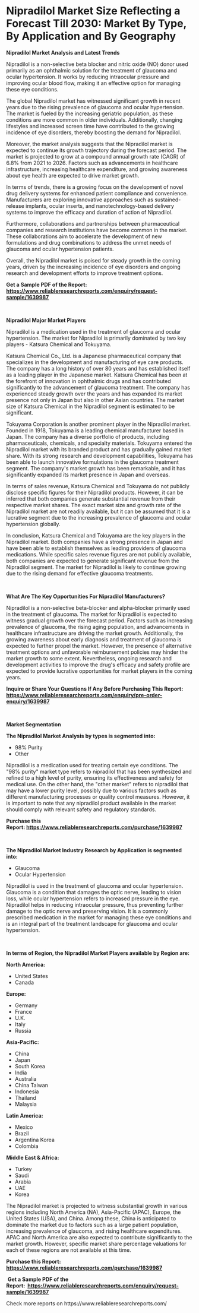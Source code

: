 <p><h1>Nipradilol Market Size Reflecting a Forecast Till 2030: Market By Type, By Application and By Geography</h1></p><p><strong>Nipradilol Market Analysis and Latest Trends</strong></p>
<p><p>Nipradilol is a non-selective beta blocker and nitric oxide (NO) donor used primarily as an ophthalmic solution for the treatment of glaucoma and ocular hypertension. It works by reducing intraocular pressure and improving ocular blood flow, making it an effective option for managing these eye conditions.</p><p>The global Nipradilol market has witnessed significant growth in recent years due to the rising prevalence of glaucoma and ocular hypertension. The market is fueled by the increasing geriatric population, as these conditions are more common in older individuals. Additionally, changing lifestyles and increased screen time have contributed to the growing incidence of eye disorders, thereby boosting the demand for Nipradilol.</p><p>Moreover, the market analysis suggests that the Nipradilol market is expected to continue its growth trajectory during the forecast period. The market is projected to grow at a compound annual growth rate (CAGR) of 6.8% from 2021 to 2026. Factors such as advancements in healthcare infrastructure, increasing healthcare expenditure, and growing awareness about eye health are expected to drive market growth.</p><p>In terms of trends, there is a growing focus on the development of novel drug delivery systems for enhanced patient compliance and convenience. Manufacturers are exploring innovative approaches such as sustained-release implants, ocular inserts, and nanotechnology-based delivery systems to improve the efficacy and duration of action of Nipradilol.</p><p>Furthermore, collaborations and partnerships between pharmaceutical companies and research institutions have become common in the market. These collaborations aim to accelerate the development of new formulations and drug combinations to address the unmet needs of glaucoma and ocular hypertension patients.</p><p>Overall, the Nipradilol market is poised for steady growth in the coming years, driven by the increasing incidence of eye disorders and ongoing research and development efforts to improve treatment options.</p></p>
<p><strong>Get a Sample PDF of the Report:&nbsp; <a href="https://www.reliableresearchreports.com/enquiry/request-sample/1639987">https://www.reliableresearchreports.com/enquiry/request-sample/1639987</a></strong></p>
<p>&nbsp;</p>
<p><strong>Nipradilol Major Market Players</strong></p>
<p><p>Nipradilol is a medication used in the treatment of glaucoma and ocular hypertension. The market for Nipradilol is primarily dominated by two key players - Katsura Chemical and Tokuyama.</p><p>Katsura Chemical Co., Ltd. is a Japanese pharmaceutical company that specializes in the development and manufacturing of eye care products. The company has a long history of over 80 years and has established itself as a leading player in the Japanese market. Katsura Chemical has been at the forefront of innovation in ophthalmic drugs and has contributed significantly to the advancement of glaucoma treatment. The company has experienced steady growth over the years and has expanded its market presence not only in Japan but also in other Asian countries. The market size of Katsura Chemical in the Nipradilol segment is estimated to be significant.</p><p>Tokuyama Corporation is another prominent player in the Nipradilol market. Founded in 1918, Tokuyama is a leading chemical manufacturer based in Japan. The company has a diverse portfolio of products, including pharmaceuticals, chemicals, and specialty materials. Tokuyama entered the Nipradilol market with its branded product and has gradually gained market share. With its strong research and development capabilities, Tokuyama has been able to launch innovative formulations in the glaucoma treatment segment. The company's market growth has been remarkable, and it has significantly expanded its market presence in Japan and overseas.</p><p>In terms of sales revenue, Katsura Chemical and Tokuyama do not publicly disclose specific figures for their Nipradilol products. However, it can be inferred that both companies generate substantial revenue from their respective market shares. The exact market size and growth rate of the Nipradilol market are not readily available, but it can be assumed that it is a lucrative segment due to the increasing prevalence of glaucoma and ocular hypertension globally.</p><p>In conclusion, Katsura Chemical and Tokuyama are the key players in the Nipradilol market. Both companies have a strong presence in Japan and have been able to establish themselves as leading providers of glaucoma medications. While specific sales revenue figures are not publicly available, both companies are expected to generate significant revenue from the Nipradilol segment. The market for Nipradilol is likely to continue growing due to the rising demand for effective glaucoma treatments.</p></p>
<p>&nbsp;</p>
<p><strong>What Are The Key Opportunities For Nipradilol Manufacturers?</strong></p>
<p><p>Nipradilol is a non-selective beta-blocker and alpha-blocker primarily used in the treatment of glaucoma. The market for Nipradilol is expected to witness gradual growth over the forecast period. Factors such as increasing prevalence of glaucoma, the rising aging population, and advancements in healthcare infrastructure are driving the market growth. Additionally, the growing awareness about early diagnosis and treatment of glaucoma is expected to further propel the market. However, the presence of alternative treatment options and unfavorable reimbursement policies may hinder the market growth to some extent. Nevertheless, ongoing research and development activities to improve the drug's efficacy and safety profile are expected to provide lucrative opportunities for market players in the coming years.</p></p>
<p><strong>Inquire or Share Your Questions If Any Before Purchasing This Report: <a href="https://www.reliableresearchreports.com/enquiry/pre-order-enquiry/1639987">https://www.reliableresearchreports.com/enquiry/pre-order-enquiry/1639987</a></strong></p>
<p>&nbsp;</p>
<p><strong>Market Segmentation</strong></p>
<p><strong>The Nipradilol Market Analysis by types is segmented into:</strong></p>
<p><ul><li>98% Purity</li><li>Other</li></ul></p>
<p><p>Nipradilol is a medication used for treating certain eye conditions. The "98% purity" market type refers to nipradilol that has been synthesized and refined to a high level of purity, ensuring its effectiveness and safety for medical use. On the other hand, the "other market" refers to nipradilol that may have a lower purity level, possibly due to various factors such as different manufacturing processes or quality control measures. However, it is important to note that any nipradilol product available in the market should comply with relevant safety and regulatory standards.</p></p>
<p><strong>Purchase this Report:&nbsp;<a href="https://www.reliableresearchreports.com/purchase/1639987">https://www.reliableresearchreports.com/purchase/1639987</a></strong></p>
<p>&nbsp;</p>
<p><strong>The Nipradilol Market Industry Research by Application is segmented into:</strong></p>
<p><ul><li>Glaucoma</li><li>Ocular Hypertension</li></ul></p>
<p><p>Nipradilol is used in the treatment of glaucoma and ocular hypertension. Glaucoma is a condition that damages the optic nerve, leading to vision loss, while ocular hypertension refers to increased pressure in the eye. Nipradilol helps in reducing intraocular pressure, thus preventing further damage to the optic nerve and preserving vision. It is a commonly prescribed medication in the market for managing these eye conditions and is an integral part of the treatment landscape for glaucoma and ocular hypertension.</p></p>
<p>&nbsp;</p>
<p><strong>In terms of Region, the Nipradilol Market Players available by Region are:</strong></p>
<p>
    <p> <strong> North America: </strong>
        <ul>
            <li>United States</li>
            <li>Canada</li>
        </ul>
        </p> 
    <p> <strong> Europe: </strong>
        <ul>
            <li>Germany</li>
            <li>France</li>
            <li>U.K.</li>
            <li>Italy</li>
            <li>Russia</li>
        </ul>
        </p> 
    <p> <strong> Asia-Pacific: </strong>
        <ul>
            <li>China</li>
            <li>Japan</li>
            <li>South Korea</li>
            <li>India</li>
            <li>Australia</li>
            <li>China Taiwan</li>
            <li>Indonesia</li>
            <li>Thailand</li>
            <li>Malaysia</li>
        </ul>
        </p> 
    <p> <strong> Latin America: </strong>
        <ul>
            <li>Mexico</li>
            <li>Brazil</li>
            <li>Argentina Korea</li>
            <li>Colombia</li>
        </ul>
        </p> 
    <p> <strong> Middle East & Africa: </strong>
        <ul>
            <li>Turkey</li>
            <li>Saudi</li>
            <li>Arabia</li>
            <li>UAE</li>
            <li>Korea</li>
        </ul>
    </p>
    </p>
<p><p>The Nipradilol market is projected to witness substantial growth in various regions including North America (NA), Asia-Pacific (APAC), Europe, the United States (USA), and China. Among these, China is anticipated to dominate the market due to factors such as a large patient population, increasing prevalence of glaucoma, and rising healthcare expenditures. APAC and North America are also expected to contribute significantly to the market growth. However, specific market share percentage valuations for each of these regions are not available at this time.</p></p>
<p><strong>Purchase this Report: <a href="https://www.reliableresearchreports.com/purchase/1639987">https://www.reliableresearchreports.com/purchase/1639987</a></strong></p>
<p>&nbsp;<strong>Get a Sample PDF of the Report:&nbsp;&nbsp;<a href="https://www.reliableresearchreports.com/enquiry/request-sample/1639987">https://www.reliableresearchreports.com/enquiry/request-sample/1639987</a></strong></p>
<p><strong></strong></p>
<p>Check more reports on https://www.reliableresearchreports.com/</p>